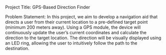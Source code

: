 Project Title: GPS-Based Direction Finder

Problem Statement:
In this project, we aim to develop a navigation aid that directs a user from their current location to a pre-defined target point (minimum 200 meters away). Using a GPS module, the device will continuously update the user’s current coordinates and calculate the direction to the target location. The direction will be visually displayed using an LED ring, allowing the user to intuitively follow the path to the destination. 

